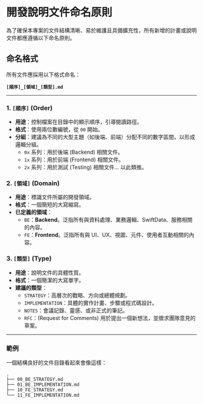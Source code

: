 # 開發說明文件命名原則

為了確保本專案的文件結構清晰、易於維護且具備擴充性，所有新增的計畫或說明文件都應遵循以下命名原則。

## 命名格式

所有文件應採用以下格式命名：

**`[順序]_[領域]_[類型].md`**

---

### 1. `[順序]` (Order)

*   **用途**：控制檔案在目錄中的顯示順序，引導閱讀路徑。
*   **格式**：使用兩位數編號，從 `00` 開始。
*   **分組**：建議為不同的大型主題（如後端、前端）分配不同的數字區間，以形成邏輯分組。
    *   `0x` 系列：用於後端 (Backend) 相關文件。
    *   `1x` 系列：用於前端 (Frontend) 相關文件。
    *   `2x` 系列：用於測試 (Testing) 相關文件... 以此類推。

### 2. `[領域]` (Domain)

*   **用途**：標識文件所屬的開發領域。
*   **格式**：一個簡短的大寫縮寫。
*   **已定義的領域**：
    *   `BE`：**Backend**。泛指所有與資料處理、業務邏輯、SwiftData、服務相關的內容。
    *   `FE`：**Frontend**。泛指所有與 UI、UX、視圖、元件、使用者互動相關的內容。

### 3. `[類型]` (Type)

*   **用途**：說明文件的具體性質。
*   **格式**：一個簡潔的大寫單字。
*   **建議的類型**：
    *   `STRATEGY`：高層次的戰略、方向或總體規劃。
    *   `IMPLEMENTATION`：具體的實作計畫、步驟或程式碼設計。
    *   `NOTES`：會議記錄、靈感、或非正式的筆記。
    *   `RFC`：(Request for Comments) 用於提出一個新想法，並徵求團隊意見的草案。

---

### 範例

一個結構良好的文件目錄看起來會像這樣：

```
.
├── 00_BE_STRATEGY.md
├── 01_BE_IMPLEMENTATION.md
├── 10_FE_STRATEGY.md
└── 11_FE_IMPLEMENTATION.md
```
